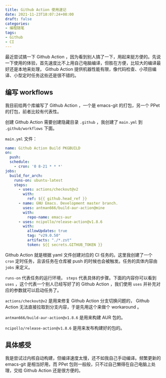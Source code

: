 ```yaml
---
title: Github Action 使用速记
date: 2021-11-23T18:07:24+08:00
draft: false
categories:
- 编程随笔
tags:
- Github
- CI
---
```


最近尝试搞一下 Github Action ，因为看到别人搞了一下，用起来挺方便的。先说一下使用的体验，首先速度比不上用自己电脑编译，但胜在方便，比较大的编译最好还是本地来处理， Github Action 提供机器性能有限，像代码检查、小项目编译、小型定时任务这些还是很不错的。

## 编写 workflows

我目前给两个库编写了 Github Action ，一个是 emacs-git 的打包，另一个 PPet 的打包，前者比较有代表性。

创建 Github Action 需要创建隐藏目录 `.github` ，我创建了 `main.yml` 到 `.github/workflows` 下面。

`main.yml` 文件：

``` yml
name: Github Action Build PKGBUILD
on:
  push:
  schedule:
    - cron: '0 8-21 * * *'
jobs:
  build_for_arch:
    runs-on: ubuntu-latest
    steps:
      - uses: actions/checkout@v2
        with:
          ref: ${{ github.head_ref }}
      - name: GNU Emacs. Development master branch.
        uses: antman666/build-aur-action@mine
        with:
          repo-name: emacs-aur
      - uses: ncipollo/release-action@v1.8.6
        with:
          allowUpdates: true
          tag: "v29.0.50"
          artifacts: "./*.zst"
          token: ${{ secrets.GITHUB_TOKEN }}
```

Github Action 就是根据 yaml 文件创建对应的 CI 任务的。这里我创建了一个 `cron` 定时任务，且该任务在仓库被 push 的时候也会被触发。任务的具体内容由 `jobs` 来定义。

`runs-on` 代表任务的运行环境， `steps` 代表具体的步骤。下面的内容你可以看到 `uses` ，这个代表一个别人已经写好了的 Github Action ，我们使用 `uses` 并补充对应的参数就可以启动任务了。

`actions/checkout@v2` 是用来修复 Github Action 分支切换问题的， Github Action 无法直接拉取到分支内容，于是先用这个来做个 workaround 。

`antman666/build-aur-action@v1.8.6` 是用来构建 AUR 包的。

`ncipollo/release-action@v1.8.6` 是用来发布构建好的包的。

## 具体感受

我是尝试过内核自动构建，但编译速度太慢，还不如我自己手动编译。频繁更新的 emacs-git 是相当好用，而 PPet 包则一般般，只不过自己懒得在自己电脑上处理，交给 Github Action 还是很方便的。
